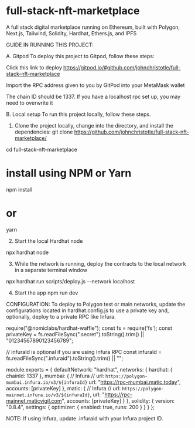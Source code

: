 # full-stack-nft-marketplace

A full stack digital marketplace running on Ethereum, built with 
Polygon, Next.js, Tailwind, Solidity, Hardhat, Ethers.js, and IPFS


GUIDE IN RUNNING THIS PROJECT:

A. Gitpod
To deploy this project to Gitpod, follow these steps:

Click this link to deploy
https://gitpod.io/#github.com/johnchristotle/full-stack-nft-marketplace

Import the RPC address given to you by GitPod into your MetaMask wallet

The chain ID should be 1337. If you have a localhost rpc set up, you may need to overwrite it


B. Local setup
To run this project locally, follow these steps.

1. Clone the project locally, change into the directory, and install the dependencies:
git clone https://github.com/johnchristotle/full-stack-nft-marketplace/

cd full-stack-nft-marketplace

# install using NPM or Yarn
npm install

# or

yarn

2. Start the local Hardhat node

npx hardhat node

3. While the network is running, deploy the contracts to the local network in a separate terminal window

npx hardhat run scripts/deploy.js --network localhost

4. Start the app
npm run dev



CONFIGURATION:
To deploy to Polygon test or main networks, update the configurations located in hardhat.config.js to use a private key and, optionally, deploy to a private RPC like Infura.

require("@nomiclabs/hardhat-waffle");
const fs = require('fs');
const privateKey = fs.readFileSync(".secret").toString().trim() || "01234567890123456789";

// infuraId is optional if you are using Infura RPC
const infuraId = fs.readFileSync(".infuraid").toString().trim() || "";

module.exports = {
  defaultNetwork: "hardhat",
  networks: {
    hardhat: {
      chainId: 1337
    },
    mumbai: {
      // Infura
      // url: `https://polygon-mumbai.infura.io/v3/${infuraId}`
      url: "https://rpc-mumbai.matic.today",
      accounts: [privateKey]
    },
    matic: {
      // Infura
      // url: `https://polygon-mainnet.infura.io/v3/${infuraId}`,
      url: "https://rpc-mainnet.maticvigil.com",
      accounts: [privateKey]
    }
  },
  solidity: {
    version: "0.8.4",
    settings: {
      optimizer: {
        enabled: true,
        runs: 200
      }
    }
  }
};

NOTE: If using Infura, update .infuraid with your Infura project ID.
